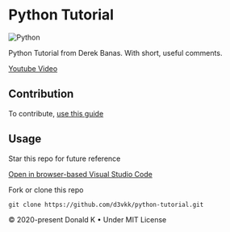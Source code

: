 # Python Tutorial

![Python](https://github.com/d3vkk/python-tutorial/blob/master/python.png)

Python Tutorial from Derek Banas. With short, useful comments.

[Youtube Video](https://www.youtube.com/watch?v=H1elmMBnykA)

## Contribution

To contribute, [use this guide](https://github.com/d3vkk/open-source/blob/master/CONTRIBUTING.md)

## Usage

Star this repo for future reference

[Open in browser-based Visual Studio Code](https://vscode.dev/github/d3vkk/python-tutorial)

Fork or clone this repo
```
git clone https://github.com/d3vkk/python-tutorial.git
```

© 2020-present Donald K • Under MIT License
